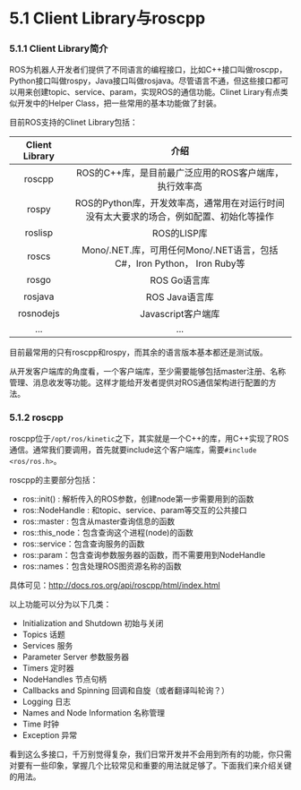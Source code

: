 # 5.1 Client Library与roscpp

### 5.1.1 Client Library简介
ROS为机器人开发者们提供了不同语言的编程接口，比如C++接口叫做roscpp，Python接口叫做rospy，Java接口叫做rosjava。尽管语言不通，但这些接口都可以用来创建topic、service、param，实现ROS的通信功能。Clinet Lirary有点类似开发中的Helper Class，把一些常用的基本功能做了封装。

目前ROS支持的Clinet Library包括：

|   Client Library    | 介绍 |
| :------:   | :------:           |
| roscpp               | ROS的C++库，是目前最广泛应用的ROS客户端库，执行效率高 |
| rospy   |  ROS的Python库，开发效率高，通常用在对运行时间没有太大要求的场合，例如配置、初始化等操作  |
| roslisp   |  ROS的LISP库 |
| roscs    | Mono/.NET.库，可用任何Mono/.NET语言，包括C#，Iron Python， Iron Ruby等|
| rosgo    | ROS Go语言库|
| rosjava    |  ROS Java语言库|
| rosnodejs   | Javascript客户端库|
| ...    |  ...|

目前最常用的只有roscpp和rospy，而其余的语言版本基本都还是测试版。

从开发客户端库的角度看，一个客户端库，至少需要能够包括master注册、名称管理、消息收发等功能。这样才能给开发者提供对ROS通信架构进行配置的方法。

### 5.1.2 roscpp
roscpp位于`/opt/ros/kinetic`之下，其实就是一个C++的库，用C++实现了ROS通信。通常我们要调用，首先就要include这个客户端库，需要`#include <ros/ros.h>`。

roscpp的主要部分包括：
* ros::init() : 解析传入的ROS参数，创建node第一步需要用到的函数
* ros::NodeHandle : 和topic、service、param等交互的公共接口
* ros::master : 包含从master查询信息的函数
* ros::this_node：包含查询这个进程(node)的函数
* ros::service：包含查询服务的函数
* ros::param：包含查询参数服务器的函数，而不需要用到NodeHandle
* ros::names：包含处理ROS图资源名称的函数

具体可见：http://docs.ros.org/api/roscpp/html/index.html

以上功能可以分为以下几类：
* Initialization and Shutdown  初始与关闭
* Topics   话题
* Services   服务
* Parameter Server  参数服务器 
* Timers   定时器
* NodeHandles    节点句柄
* Callbacks and Spinning   回调和自旋（或者翻译叫轮询？）
* Logging  日志
* Names and Node Information  名称管理
* Time   时钟
* Exception  异常

看到这么多接口，千万别觉得复杂，我们日常开发并不会用到所有的功能，你只需对要有一些印象，掌握几个比较常见和重要的用法就足够了。下面我们来介绍关键的用法。
